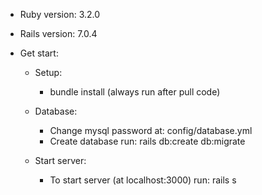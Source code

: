 * Ruby version: 3.2.0
* Rails version: 7.0.4

* Get start:

  - Setup:
    + bundle install (always run after pull code)

  - Database:
    + Change mysql password at: config/database.yml
    + Create database run: rails db:create db:migrate

  - Start server:
    + To start server (at localhost:3000) run: rails s
